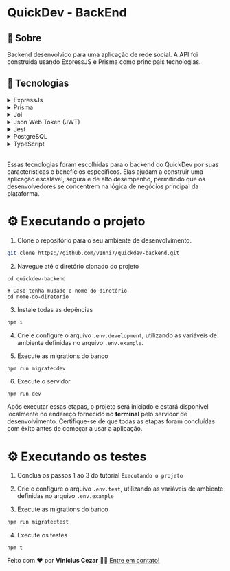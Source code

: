 # QuickDev - BackEnd


## 📌 Sobre 

Backend desenvolvido para uma aplicação de rede social. A API foi construida usando ExpressJS e Prisma como principais tecnologias.

## 🚀 Tecnologias

<details>
  O ExpressJs é um framework web rápido e minimalista para o Node.js. Ele é amplamente utilizado na construção de aplicativos web e fornece uma abordagem simplificada para lidar com rotas, middleware e solicitações HTTP. O ExpressJs foi escolhido para este projeto devido à sua simplicidade, desempenho e grande quantidade de recursos disponíveis.
  <summary>ExpressJs</summary>
</details>

<details>
  O Prisma é uma ferramenta de ORM (Object-Relational Mapping) moderna e poderosa que simplifica a interação com o banco de dados. Ele oferece suporte a vários bancos de dados populares e fornece uma API amigável para consultar e manipular dados. O Prisma foi escolhido como a tecnologia de persistência de dados para o QuickDev devido à sua facilidade de uso, desempenho e segurança.
  <summary>Prisma</summary>
</details>

<details>
  Joi é uma biblioteca de validação de dados para JavaScript. Ela permite definir esquemas de validação detalhados para validar e converter dados recebidos na API. O Joi facilita a validação dos dados de entrada e garante que os dados estejam no formato correto antes de serem processados pelo backend.
  <summary>Joi</summary>
</details>

<details>
  Json Web Token é um padrão aberto para a criação de tokens de acesso seguro e compactos. Ele é comumente usado para autenticação e autorização em aplicativos web e APIs. No QuickDev, o JWT é utilizado para gerar tokens de acesso e permitir que os usuários autenticados realizem ações específicas na plataforma.
  <summary>Json Web Token (JWT)</summary>
</details>

<details>
  O Jest é uma estrutura de teste de código aberto amplamente utilizada devido à sua simplicidade, cobertura abrangente e velocidade de execução. É especialmente popular em projetos JavaScript, como aplicações React e Node.js.

  <summary>Jest</summary>
</details>

<details>
O PostgreSQL é um sistema de gerenciamento de banco de dados relacional de código aberto conhecido por sua confiabilidade, estabilidade e recursos avançados. Ele oferece uma ampla gama de funcionalidades, além de uma comunidade ativa e suporte abrangente.

<summary>PostgreSQL</summary>
</details>

<details>
O TypeScript é uma linguagem de programação desenvolvida pela Microsoft que adiciona tipagem estática opcional ao JavaScript. Com a tipagem estática, o TypeScript traz benefícios como detecção de erros em tempo de compilação e melhor autocompletar, além de integração com ferramentas e IDEs que melhoram o desenvolvimento do projeto.

<summary>TypeScript</summary>
</details>

<br>

Essas tecnologias foram escolhidas para o backend do QuickDev por suas características e benefícios específicos. Elas ajudam a construir uma aplicação escalável, segura e de alto desempenho, permitindo que os desenvolvedores se concentrem na lógica de negócios principal da plataforma.


# ⚙ Executando o projeto

1. Clone o repositório para o seu ambiente de desenvolvimento.

```bash
git clone https://github.com/v1nni7/quickdev-backend.git
```

2. Navegue até o diretório clonado do projeto
```
cd quickdev-backend

# Caso tenha mudado o nome do diretório
cd nome-do-diretorio
```

3. Instale todas as depências

```bash
npm i 
```

4. Crie e configure o arquivo `.env.development`, utilizando as variáveis de ambiente definidas no arquivo `.env.example`.

5. Execute as migrations do banco

```bash
npm run migrate:dev
```

6. Execute o servidor

```
npm run dev
```

Após executar essas etapas, o projeto será iniciado e estará disponível localmente no endereço fornecido no **terminal** pelo servidor de desenvolvimento. Certifique-se de que todas as etapas foram concluídas com êxito antes de começar a usar a aplicação.

# ⚙ Executando os testes

1. Conclua os passos 1 ao 3 do tutorial `Executando o projeto`

2. Crie e configure o arquivo `.env.test`, utilizando as variáveis de ambiente definidas no arquivo `.env.example`

3. Execute as migrations do banco

```bash
npm run migrate:test
```

4. Execute os testes

```
npm t
```


Feito com ❤️ por **Vinicius Cezar** 👋🏽 [Entre em contato!](https://www.linkedin.com/in/vinicius-silveira-cezar/) 




